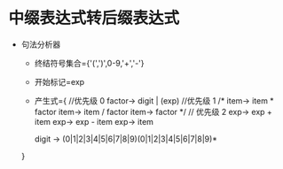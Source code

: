 # 中缀表达式转后缀表达式

* 句法分析器
    * 终结符号集合={'(',')',0-9,'+','-'}
    * 开始标记=exp
    * 产生式={
        //优先级 0
        factor-> digit | (exp)
        //优先级 1
        /*
        item-> item * factor
        item-> item / factor
        item-> factor
        */
        // 优先级 2
        exp-> exp + item
        exp-> exp - item
        exp-> item

        digit -> (0|1|2|3|4|5|6|7|8|9)(0|1|2|3|4|5|6|7|8|9)*
        
    }
